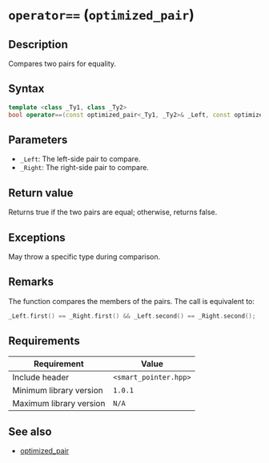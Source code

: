 # `operator==` (`optimized_pair`)

## Description

Compares two pairs for equality.

## Syntax

```cpp
template <class _Ty1, class _Ty2>
bool operator==(const optimized_pair<_Ty1, _Ty2>& _Left, const optimized_pair<_Ty1, _Ty2>& _Right);
```

## Parameters

- `_Left`: The left-side pair to compare.
- `_Right`: The right-side pair to compare.

## Return value

Returns true if the two pairs are equal; otherwise, returns false.

## Exceptions

May throw a specific type during comparison.

## Remarks

The function compares the members of the pairs. The call is equivalent to:

```cpp
_Left.first() == _Right.first() && _Left.second() == _Right.second();
```

## Requirements

| Requirement             | Value                 |
|-------------------------|-----------------------|
| Include header          | `<smart_pointer.hpp>` |
| Minimum library version | `1.0.1`               |
| Maximum library version | `N/A`                 |

## See also

- [optimized_pair](optimized_pair.md)